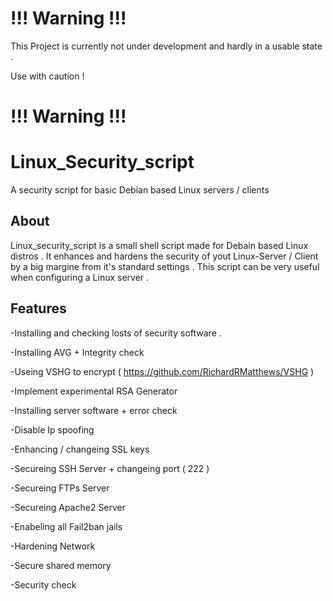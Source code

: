 

# !!! Warning !!!

This Project is currently not under development and hardly in a usable state .

Use with caution !

# !!! Warning !!!



# Linux_Security_script
A security script for basic Debian based Linux servers / clients

About
------

Linux_security_script is a small shell script made for Debain based Linux distros . 
It enhances and hardens the security of yout Linux-Server / Client by a big margine from it's standard settings . 
This script can be very useful when configuring a Linux server . 

Features
--------

-Installing and checking losts of security software . 

-Installing AVG + Integrity check 

-Useing VSHG to encrypt ( https://github.com/RichardRMatthews/VSHG )

-Implement experimental RSA Generator 

-Installing server software + error check 

-Disable Ip spoofing 

-Enhancing / changeing SSL keys 

-Secureing SSH Server + changeing port ( 222 ) 

-Secureing FTPs Server

-Secureing Apache2 Server 

-Enabeling all Fail2ban jails 

-Hardening Network 

-Secure shared memory 

-Security check 

